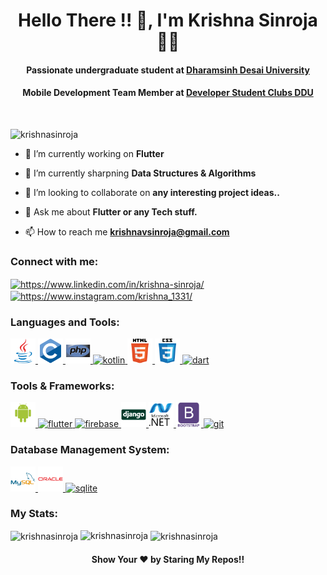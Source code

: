 <!--### Hello There !! I'm Krishna Sinroja 👋

- 🔭 I’m currently working on Flutter
- 🌱 I’m currently sharpening Data Structures and Algorithms
- 👯 I’m looking to collaborate on
- 💬 Ask me about Flutter or any tech or non-tech stuff.
<!--- 📫 How to reach me: -->
  <!--<img  src="https://github-readme-stats.vercel.app/api?username=KrishnaSinroja&&show_icons=true&title_color=ffffff&icon_color=bb2acf&text_color=daf7dc&bg_color=151515">
-->



<h1 align="center">Hello There !! 👋, I'm Krishna Sinroja 👨‍💻</h1>
<h4 align="center">Passionate undergraduate student at <a href="https://www.ddu.ac.in/">Dharamsinh Desai University</a> </h4> 
  <h4 align="center">Mobile Development Team Member at <a href="https://www.dscddu.com/">Developer Student Clubs DDU</a></h4><br>

<p align="left"> <img src="https://komarev.com/ghpvc/?username=krishnasinroja&label=Profile%20views&color=0e75b6&style=flat" alt="krishnasinroja" /> </p>

- 🔭 I’m currently working on **Flutter**

- 🌱 I’m currently sharpning **Data Structures & Algorithms**

- 👯 I’m looking to collaborate on **any interesting project ideas..**

- 💬 Ask me about **Flutter or any Tech stuff.**

- 📫 How to reach me **krishnavsinroja@gmail.com**



<h3 align="left">Connect with me:</h3>
<p align="left">
<a href="https://linkedin.com/in/https://www.linkedin.com/in/krishna-sinroja/" target="blank"><img align="center" src="https://raw.githubusercontent.com/rahuldkjain/github-profile-readme-generator/master/src/images/icons/Social/linked-in-alt.svg" alt="https://www.linkedin.com/in/krishna-sinroja/" height="30" width="40" /></a>
<a href="https://instagram.com/https://www.instagram.com/krishna_1331/" target="blank"><img align="center" src="https://raw.githubusercontent.com/rahuldkjain/github-profile-readme-generator/master/src/images/icons/Social/instagram.svg" alt="https://www.instagram.com/krishna_1331/" height="30" width="40" /></a>
</p>

<h3 align="left">Languages and Tools:</h3>

<a href="https://www.java.com" target="_blank"> <img src="https://raw.githubusercontent.com/devicons/devicon/master/icons/java/java-original.svg" alt="java" width="40" height="40"/> </a> <a href="https://www.cprogramming.com/" target="_blank"> <img src="https://raw.githubusercontent.com/devicons/devicon/master/icons/c/c-original.svg" alt="c" width="40" height="40"/> </a> <a href="https://www.php.net" target="_blank"> <img src="https://raw.githubusercontent.com/devicons/devicon/master/icons/php/php-original.svg" alt="php" width="40" height="40"/> </a> <a href="https://kotlinlang.org" target="_blank"> <img src="https://www.vectorlogo.zone/logos/kotlinlang/kotlinlang-icon.svg" alt="kotlin" width="40" height="40"/> </a> <a href="https://www.w3.org/html/" target="_blank"> <img src="https://raw.githubusercontent.com/devicons/devicon/master/icons/html5/html5-original-wordmark.svg" alt="html5" width="40" height="40"/> </a> <a href="https://www.w3schools.com/css/" target="_blank"> <img src="https://raw.githubusercontent.com/devicons/devicon/master/icons/css3/css3-original-wordmark.svg" alt="css3" width="40" height="40"/> </a> <a href="https://dart.dev" target="_blank"> <img src="https://www.vectorlogo.zone/logos/dartlang/dartlang-icon.svg" alt="dart" width="40" height="40"/> </a>

<h3 align="left">Tools & Frameworks:</h3>

<p align="left"> <a href="https://developer.android.com" target="_blank"> <img src="https://raw.githubusercontent.com/devicons/devicon/master/icons/android/android-original-wordmark.svg" alt="android" width="40" height="40"/> </a> <a href="https://flutter.dev" target="_blank"> <img src="https://www.vectorlogo.zone/logos/flutterio/flutterio-icon.svg" alt="flutter" width="40" height="40"/> <a href="https://firebase.google.com/" target="_blank"> <img src="https://www.vectorlogo.zone/logos/firebase/firebase-icon.svg" alt="firebase" width="40" height="40"/> </a> <a href="https://www.djangoproject.com/" target="_blank"> <img src="https://raw.githubusercontent.com/devicons/devicon/master/icons/django/django-original.svg" alt="django" width="40" height="40"/> </a> <a href="https://dotnet.microsoft.com/" target="_blank"> <img src="https://raw.githubusercontent.com/devicons/devicon/master/icons/dot-net/dot-net-original-wordmark.svg" alt="dotnet" width="40" height="40"/> </a> <a href="https://getbootstrap.com" target="_blank"> <img src="https://raw.githubusercontent.com/devicons/devicon/master/icons/bootstrap/bootstrap-plain-wordmark.svg" alt="bootstrap" width="40" height="40"/> </a> <a href="https://git-scm.com/" target="_blank"> <img src="https://www.vectorlogo.zone/logos/git-scm/git-scm-icon.svg" alt="git" width="40" height="40"/> </a>    
 
<h3 align="left">Database Management System:</h3>

<a href="https://www.mysql.com/" target="_blank"> <img src="https://raw.githubusercontent.com/devicons/devicon/master/icons/mysql/mysql-original-wordmark.svg" alt="mysql" width="40" height="40"/> </a> <a href="https://www.oracle.com/" target="_blank"> <img src="https://raw.githubusercontent.com/devicons/devicon/master/icons/oracle/oracle-original.svg" alt="oracle" width="40" height="40"/> </a> <a href="https://www.sqlite.org/" target="_blank"> <img src="https://www.vectorlogo.zone/logos/sqlite/sqlite-icon.svg" alt="sqlite" width="40" height="40"/> </a> </p>

<h3 align="left">My Stats:</h3>

<img align="center" src="https://github-readme-stats.vercel.app/api/top-langs?username=krishnasinroja&show_icons=true&locale=en&layout=compact" alt="krishnasinroja" /> 

<img align="cecnter" src="https://github-readme-stats.vercel.app/api?username=krishnasinroja&show_icons=true&locale=en" alt="krishnasinroja" />

<img align="center" src="https://github-readme-streak-stats.herokuapp.com/?user=krishnasinroja&" alt="krishnasinroja" />

<p align="center"><h4 align="center">Show Your ❤️ by Staring My Repos!!</h4> </p>
